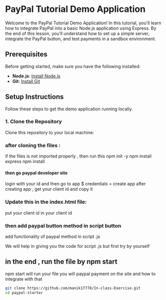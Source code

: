 # PayPal Tutorial Demo Application

Welcome to the PayPal Tutorial Demo Application! In this tutorial, you'll learn how to integrate PayPal into a basic Node.js application using Express. By the end of this lesson, you’ll understand how to set up a simple server, integrate the PayPal button, and test payments in a sandbox environment.

## Prerequisites
Before getting started, make sure you have the following installed:
- **Node.js**: [Install Node.js](https://nodejs.org/en/download/)
- **Git**: [Install Git](https://git-scm.com/book/en/v2/Getting-Started-Installing-Git)

## Setup Instructions

Follow these steps to get the demo application running locally.

### 1. Clone the Repository

Clone this repository to your local machine:
### after cloning the files :
 if the files is not imported properly , then run this npm init -y
 npm install express
npm install 


#### then go paypal developer site
login with your id and then go to app $ credentials = create app 
after creating app , get your client id and copy it

### Update this in the index.html file: 
<script src="https://www.paypal.com/sdk/js?client-id=YOUR_CLIENT_ID&components=buttons"></script>
 put your client id in your client id 

 ### then add paypal button method in script button 
 add functionality of paypal method in script .js 

We will help in giving you the code for script .js but first try by yourself 


## in the end , run the file by npm start

npm start will run your file you will paypal payment on the site and how to integrate with that 

```bash
git clone https://github.com/manik17778/In-class-Exercise.git
cd paypal-starter






